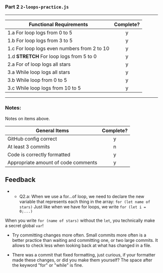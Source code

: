 ### Part 2 `2-loops-practice.js`

---

| Functional Requirements                     | Complete? |
| ------------------------------------------- | :-------: |
| 1.a For loop logs from 0 to 5               |     y     |
| 1.b For loop logs from 3 to 5               |     y     |
| 1.c For loop logs even numbers from 2 to 10 |     y     |
| 1.d **STRETCH** For loop logs from 5 to 0   |     y     |
| 2.a For of loop logs all stars              |     y     |
| 3.a While loop logs all stars               |     y     |
| 3.b While loop from 0 to 5                  |     y     |
| 3.c While loop logs from 10 to 5            |     y     |

---

### Notes:

Notes on items above.

| General Items                       | Complete? |
| ----------------------------------- | :-------: |
| GitHub config correct               |     y     |
| At least 3 commits                  |     n     |
| Code is correctly formatted         |     y     |
| Appropriate amount of code comments |     y     |

## Feedback

- - Q2.a: When we use a for...of loop, we need to declare the new variable that represents each thing in the array:
    `for (let name of stars)` Just like when we have for loops, we write `for (let i = 0;...)`

When you write `for (name of stars)` without the `let`, you technically make a secret global `var`!

- Try committing changes more often. Small commits more often is a better practice than waiting and committing one, or two large commits. It allows to check less when looking back at what has changed in a file.

- There was a commit that fixed formatting, just curious, if your formatter made these changes, or did you make them yourself? The space after the keyword "for" or "while" is fine.
